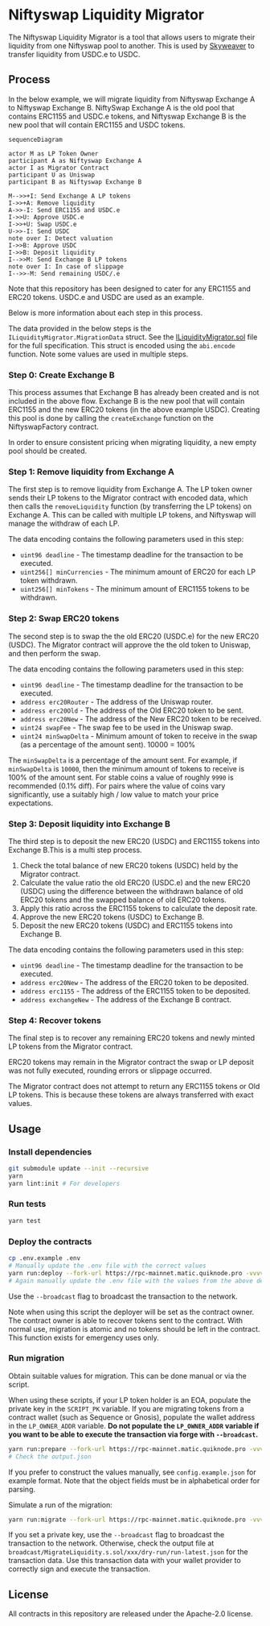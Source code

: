 # Niftyswap Liquidity Migrator

The Niftyswap Liquidity Migrator is a tool that allows users to migrate their liquidity from one Niftyswap pool to another.
This is used by [Skyweaver](https://www.skyweaver.net/) to transfer liquidity from USDC.e to USDC.

## Process

In the below example, we will migrate liquidity from Niftyswap Exchange A to Niftyswap Exchange B.
NiftySwap Exchange A is the old pool that contains ERC1155 and USDC.e tokens, and Niftyswap Exchange B is the new pool that will contain ERC1155 and USDC tokens.

```mermaid
sequenceDiagram

actor M as LP Token Owner
participant A as Niftyswap Exchange A
actor I as Migrator Contract
participant U as Uniswap
participant B as Niftyswap Exchange B

M-->>+I: Send Exchange A LP tokens
I->>+A: Remove liquidity
A->>-I: Send ERC1155 and USDC.e
I->>U: Approve USDC.e
I->>+U: Swap USDC.e
U->>-I: Send USDC
note over I: Detect valuation
I->>B: Approve USDC
I->>B: Deposit liquidity
I-->>M: Send Exchange B LP tokens
note over I: In case of slippage
I-->>-M: Send remaining USDC/.e
```

Note that this repository has been designed to cater for any ERC1155 and ERC20 tokens. USDC.e and USDC are used as an example.

Below is more information about each step in this process.

The data provided in the below steps is the `ILiquidityMigrator.MigrationData` struct. See the [ILiquidityMigrator.sol](src/ILiquidityMigrator.sol) file for the full specification. This struct is encoded using the `abi.encode` function. Note some values are used in multiple steps.

### Step 0: Create Exchange B

This process assumes that Exchange B has already been created and is not included in the above flow. Exchange B is the new pool that will contain ERC1155 and the new ERC20 tokens (in the above example USDC). Creating this pool is done by calling the `createExchange` function on the NiftyswapFactory contract.

In order to ensure consistent pricing when migrating liquidity, a new empty pool should be created.

### Step 1: Remove liquidity from Exchange A

The first step is to remove liquidity from Exchange A. The LP token owner sends their LP tokens to the Migrator contract with encoded data, which then calls the `removeLiquidity` function (by transferring the LP tokens) on Exchange A. This can be called with multiple LP tokens, and Niftyswap will manage the withdraw of each LP.

The data encoding contains the following parameters used in this step:

- `uint96 deadline` - The timestamp deadline for the transaction to be executed.
- `uint256[] minCurrencies` - The minimum amount of ERC20 for each LP token withdrawn.
- `uint256[] minTokens` - The minimum amount of ERC1155 tokens to be withdrawn.

### Step 2: Swap ERC20 tokens

The second step is to swap the the old ERC20 (USDC.e) for the new ERC20 (USDC). The Migrator contract will approve the the old token to Uniswap, and then perform the swap.

The data encoding contains the following parameters used in this step:

- `uint96 deadline` - The timestamp deadline for the transaction to be executed.
- `address erc20Router` - The address of the Uniswap router.
- `address erc20Old` - The address of the Old ERC20 token to be sent.
- `address erc20New` - The address of the New ERC20 token to be received.
- `uint24 swapFee` - The swap fee to be used in the Uniswap swap.
- `uint24 minSwapDelta` - Minimum amount of token to receive in the swap (as a percentage of the amount sent). 10000 = 100%

The `minSwapDelta` is a percentage of the amount sent. For example, if `minSwapDelta` is `10000`, then the minimum amount of tokens to receive is 100% of the amount sent. For stable coins a value of roughly `9990` is recommended (0.1% diff). For pairs where the value of coins vary significantly, use a suitably high / low value to match your price expectations.

### Step 3: Deposit liquidity into Exchange B

The third step is to deposit the new ERC20 (USDC) and ERC1155 tokens into Exchange B.This is a multi step process.

1. Check the total balance of new ERC20 tokens (USDC) held by the Migrator contract.
2. Calculate the value ratio the old ERC20 (USDC.e) and the new ERC20 (USDC) using the difference between the withdrawn balance of old ERC20 tokens and the swapped balance of old ERC20 tokens.
3. Apply this ratio across the ERC1155 tokens to calculate the deposit rate.
4. Approve the new ERC20 tokens (USDC) to Exchange B.
5. Deposit the new ERC20 tokens (USDC) and ERC1155 tokens into Exchange B.

The data encoding contains the following parameters used in this step:

- `uint96 deadline` - The timestamp deadline for the transaction to be executed.
- `address erc20New` - The address of the ERC20 token to be deposited.
- `address erc1155` - The address of the ERC1155 token to be deposited.
- `address exchangeNew` - The address of the Exchange B contract.

### Step 4: Recover tokens

The final step is to recover any remaining ERC20 tokens and newly minted LP tokens from the Migrator contract.

ERC20 tokens may remain in the Migrator contract the swap or LP deposit was not fully executed, rounding errors or slippage occurred.

The Migrator contract does not attempt to return any ERC1155 tokens or Old LP tokens. This is because these tokens are always transferred with exact values.

## Usage

### Install dependencies

```sh
git submodule update --init --recursive
yarn
yarn lint:init # For developers
```

### Run tests

```sh
yarn test
```

### Deploy the contracts

```sh
cp .env.example .env
# Manually update the .env file with the correct values
yarn run:deploy --fork-url https://rpc-mainnet.matic.quiknode.pro -vvvvv
# Again manually update the .env file with the values from the above deployment
```

Use the `--broadcast` flag to broadcast the transaction to the network.

Note when using this script the deployer will be set as the contract owner.
The contract owner is able to recover tokens sent to the contract.
With normal use, migration is atomic and no tokens should be left in the contract.
This function exists for emergency uses only.

### Run migration

Obtain suitable values for migration. This can be done manual or via the script.

When using these scripts, if your LP token holder is an EOA, populate the private key in the `SCRIPT_PK` variable.
If you are migrating tokens from a contract wallet (such as Sequence or Gnosis), populate the wallet address in the `LP_OWNER_ADDR` variable.
**Do not populate the `LP_OWNER_ADDR` variable if you want to be able to execute the transaction via forge with `--broadcast`.**

```sh
yarn run:prepare --fork-url https://rpc-mainnet.matic.quiknode.pro -vvvvv
# Check the output.json
```

If you prefer to construct the values manually, see `config.example.json` for example format.
Note that the object fields must be in alphabetical order for parsing.

Simulate a run of the migration:

```sh
yarn run:migrate --fork-url https://rpc-mainnet.matic.quiknode.pro -vvvvv
```

If you set a private key, use the `--broadcast` flag to broadcast the transaction to the network.
Otherwise, check the output file at `broadcast/MigrateLiquidity.s.sol/xxx/dry-run/run-latest.json` for the transaction data. Use this transaction data with your wallet provider to correctly sign and execute the transaction.

## License

All contracts in this repository are released under the Apache-2.0 license.
